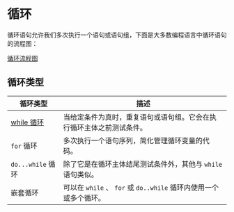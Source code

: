 # 循环

循环语句允许我们多次执行一个语句或语句组，下面是大多数编程语言中循环语句的流程图：

[循环流程图](./assets/images/循环流程.drawio ':include :type=code')

## 循环类型

|循环类型|描述|
|-----|-----|
| [while 循环](./while/README.md)|当给定条件为真时，重复语句或语句组。它会在执行循环主体之前测试条件。|
| `for` 循环|多次执行一个语句序列，简化管理循环变量的代码。|
| `do...while` 循环|除了它是在循环主体结尾测试条件外，其他与 `while` 语句类似。|
|嵌套循环|可以在 `while` 、 `for` 或 `do..while` 循环内使用一个或多个循环。|
